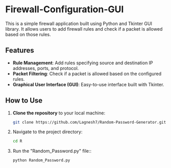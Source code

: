 # Firewall-Configuration-GUI
This is a simple firewall application built using Python and Tkinter GUI library. It allows users to add firewall rules and check if a packet is allowed based on those rules.

## Features
- **Rule Management**: Add rules specifying source and destination IP addresses, ports, and protocol.
- **Packet Filtering**: Check if a packet is allowed based on the configured rules.
- **Graphical User Interface (GUI)**: Easy-to-use interface built with Tkinter.

## How to Use

1. **Clone the repository** to your local machine:

   ```bash
   git clone https://github.com/Lagnesh7/Random-Password-Generator.git
2. Navigate to the project directory:

    ```bash
   cd R
3. Run the "Random_Password.py" file::

    ```bash
   python Random_Password.py
